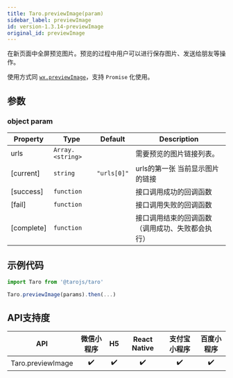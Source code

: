 ```yaml
---
title: Taro.previewImage(param)
sidebar_label: previewImage
id: version-1.3.14-previewImage
original_id: previewImage
---
```


在新页面中全屏预览图片。预览的过程中用户可以进行保存图片、发送给朋友等操作。

使用方式同 [`wx.previewImage`](https://developers.weixin.qq.com/miniprogram/dev/api/wx.previewImage.html)，支持 `Promise` 化使用。

## 参数

### object param

| Property | Type | Default | Description |
| --- | --- | --- | --- |
| urls | <code>Array.&lt;string&gt;</code> |  | 需要预览的图片链接列表。 |
| [current] | <code>string</code> | <code>&quot;urls[0]&quot;</code> | urls的第一张 当前显示图片的链接 |
| [success] | <code>function</code> |  | 接口调用成功的回调函数 |
| [fail] | <code>function</code> |  | 接口调用失败的回调函数 |
| [complete] | <code>function</code> |  | 接口调用结束的回调函数（调用成功、失败都会执行） |


## 示例代码

```jsx
import Taro from '@tarojs/taro'

Taro.previewImage(params).then(...)
```



## API支持度


| API | 微信小程序 | H5 | React Native | 支付宝小程序 | 百度小程序 |
| :-: | :-: | :-: | :-: | :-: | :-: |
| Taro.previewImage | ✔️ | ✔️ | ✔️ | ✔️ | ✔️ |

